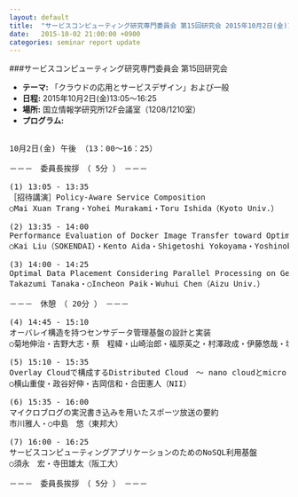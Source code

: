 ```yaml
---
layout: default
title:  "サービスコンピューティング研究専門委員会 第15回研究会 2015年10月2日(金)13:05～16:25"
date:   2015-10-02 21:00:00 +0900
categories: seminar report update
---
```


###サービスコンピューティング研究専門委員会 第15回研究会
- __テーマ:__ 「クラウドの応用とサービスデザイン」および一般
- __日程:__ 2015年10月2日(金)13:05～16:25
- __場所:__ 国立情報学研究所12F会議室（1208/1210室）
- __プログラム:__

<pre>

10月2日(金) 午後 （13：00～16：25）

－－－　委員長挨拶　（ 5分 ）　－－－

(1) 13:05 - 13:35
［招待講演］Policy-Aware Service Composition
○Mai Xuan Trang・Yohei Murakami・Toru Ishida（Kyoto Univ.）

(2) 13:35 - 14:00
Performance Evaluation of Docker Image Transfer toward Optimal Containers Deployment
○Kai Liu（SOKENDAI）・Kento Aida・Shigetoshi Yokoyama・Yoshinobu Masatani（NII）

(3) 14:00 - 14:25
Optimal Data Placement Considering Parallel Processing on Geo-Distributed Big Data Center
Takazumi Tanaka・○Incheon Paik・Wuhui Chen（Aizu Univ.）

－－－　休憩　（ 20分 ）　－－－

(4) 14:45 - 15:10
オーバレイ構造を持つセンサデータ管理基盤の設計と実装
○菊地伸治・吉野大志・蔡　程緯・山崎治郎・福原英之・村澤政成・伊藤悠哉・塩沢京平・林　隆史・中村章人・岩瀬次郎（会津大）

(5) 15:10 - 15:35
Overlay Cloudで構成するDistributed Cloud　～ nano cloudとmicro cloudとmega cloudをつなぐ ～
○横山重俊・政谷好伸・吉岡信和・合田憲人（NII）

(6) 15:35 - 16:00
マイクロブログの実況書き込みを用いたスポーツ放送の要約
市川雅人・○中島　悠（東邦大）

(7) 16:00 - 16:25
サービスコンピューティングアプリケーションのためのNoSQL利用基盤
○須永　宏・寺田雄太（阪工大）

－－－　委員長挨拶　（ 5分 ）　－－－
</pre>

